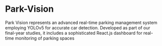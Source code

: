 # Park-Vision
 Park Vision represents an advanced real-time parking management system employing YOLOv5 for accurate car detection. Developed as part of our final-year studies, it includes a sophisticated React.js dashboard for real-time monitoring of parking spaces
